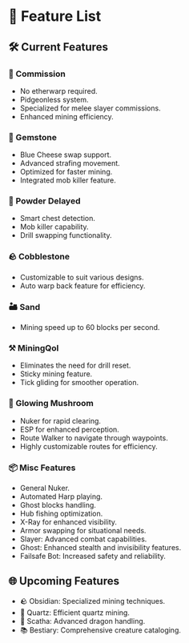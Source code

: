 # 🌟 Feature List

## 🛠️ Current Features

### 🏹 Commission
- No etherwarp required.
- Pidgeonless system.
- Specialized for melee slayer commissions.
- Enhanced mining efficiency.

### 💎 Gemstone
- Blue Cheese swap support.
- Advanced strafing movement.
- Optimized for faster mining.
- Integrated mob killer feature.

### 🧪 Powder Delayed
- Smart chest detection.
- Mob killer capability.
- Drill swapping functionality.

### 🪨 Cobblestone
- Customizable to suit various designs.
- Auto warp back feature for efficiency.

### 🏜️ Sand
- Mining speed up to 60 blocks per second.

### ⚒️ MiningQol
- Eliminates the need for drill reset.
- Sticky mining feature.
- Tick gliding for smoother operation.

### 🍄 Glowing Mushroom
- Nuker for rapid clearing.
- ESP for enhanced perception.
- Route Walker to navigate through waypoints.
- Highly customizable routes for efficiency.

### 📦 Misc Features
- General Nuker.
- Automated Harp playing.
- Ghost blocks handling.
- Hub fishing optimization.
- X-Ray for enhanced visibility.
- Armor swapping for situational needs.
- Slayer: Advanced combat capabilities.
- Ghost: Enhanced stealth and invisibility features.
- Failsafe Bot: Increased safety and reliability.

## 🌐 Upcoming Features

- 🪨 Obsidian: Specialized mining techniques.
- 🌌 Quartz: Efficient quartz mining.
- 🐉 Scatha: Advanced dragon handling.
- 📚 Bestiary: Comprehensive creature cataloging.
